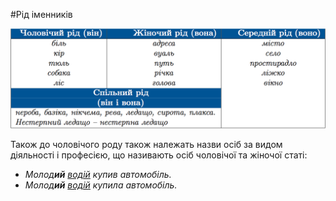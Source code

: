 #Рiд iменникiв

<div class="center">
<img src="../pics/5/4.png" width="700px" class="center"/>
</div>

Також до чоловiчого роду також належать назви осiб за видом дiяльностi i професiєю, що називають осiб чоловiчої та жiночої статi:
<ul>
<li><i>Молод<b>ий</b> <u>водiй</u> купив автомобiль.</i></li>
<li><i>Молод<b>ий</b> <u>водiй</u> купила автомобiль.</i></li>
</ul>